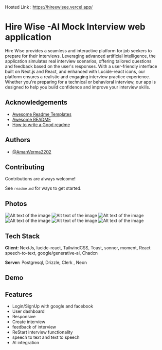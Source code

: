 Hosted Link : https://hireewisee.vercel.app/

# Hire Wise -AI Mock Interview web application

Hire Wise provides a seamless and interactive platform for job seekers to prepare for their interviews. Leveraging advanced artificial intelligence, the application simulates real interview scenarios, offering tailored questions and feedback based on the user's responses. With a user-friendly interface built on Next.js and React, and enhanced with Lucide-react icons, our platform ensures a realistic and engaging interview practice experience. Whether you're preparing for a technical or behavioral interview, our app is designed to help you build confidence and improve your interview skills.

## Acknowledgements

 - [Awesome Readme Templates](https://awesomeopensource.com/project/elangosundar/awesome-README-templates)
 - [Awesome README](https://github.com/matiassingers/awesome-readme)
 - [How to write a Good readme](https://bulldogjob.com/news/449-how-to-write-a-good-readme-for-your-github-project)


## Authors

- [@AmanVerma2202](https://github.com/AmanVerma2202)


## Contributing

Contributions are always welcome!

See `readme.md` for ways to get started.


## Photos
![Alt text of the image](https://github.com/AmanVerma2202/RJ-Snacks/blob/main/Screenshot%20(79).png)
![Alt text of the image](https://github.com/AmanVerma2202/RJ-Snacks/blob/main/Screenshot%20(74).png)
![Alt text of the image](https://github.com/AmanVerma2202/RJ-Snacks/blob/main/Screenshot%20(75).png)
![Alt text of the image](https://github.com/AmanVerma2202/RJ-Snacks/blob/main/Screenshot%20(76).png)
![Alt text of the image](https://github.com/AmanVerma2202/RJ-Snacks/blob/main/Screenshot%20(77).png)
![Alt text of the image](https://github.com/AmanVerma2202/RJ-Snacks/blob/main/Screenshot%20(78).png)


## Tech Stack

**Client:** NextJs, lucide-react, TailwindCSS, Toast, sonner, moment, React speech-to-text, google/generative-ai, Chadcn

**Server:** Postgresql, Drizzle, Clerk , Neon


## Demo



## Features

- Login/SignUp with google and facebook 
- User dashboard
- Responsive
- Create interview
- feedback of interview 
- ReStart interview  functionality 
- speech to text and text to speech
- AI integration 




